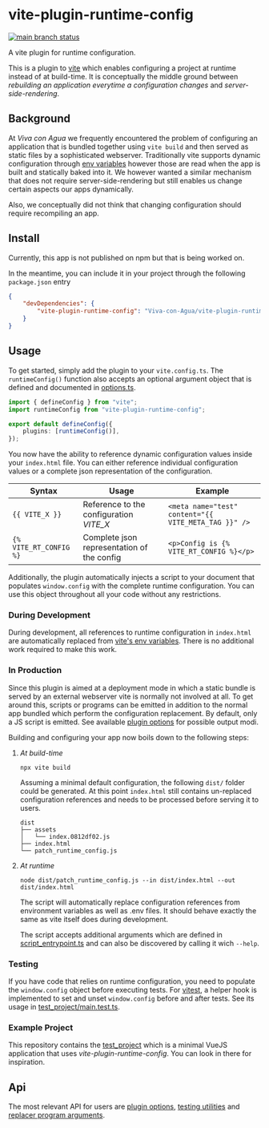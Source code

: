 # vite-plugin-runtime-config

[![main branch status](https://img.shields.io/github/checks-status/Viva-con-Agua/vite-plugin-runtime-config/main?style=flat-square)](https://github.com/Viva-con-Agua/vite-plugin-runtime-config)

A vite plugin for runtime configuration.

This is a plugin to [vite](https://vitejs.dev/) which enables configuring a project at runtime instead of at build-time.
It is conceptually the middle ground between _rebuilding an application everytime a configuration changes_ and _server-side-rendering_.

## Background

At _Viva con Agua_ we frequently encountered the problem of configuring an application that is bundled together using `vite build` and then served as static files by a sophisticated webserver.
Traditionally vite supports dynamic configuration through [env variables](https://vitejs.dev/guide/env-and-mode.html) however those are read when the app is built and statically baked into it.
We however wanted a similar mechanism that does not require server-side-rendering but still enables us change certain aspects our apps dynamically.

Also, we conceptually did not think that changing configuration should require recompiling an app.

## Install

Currently, this app is not published on npm but that is being worked on.

In the meantime, you can include it in your project through the following `package.json` entry

```json
{
    "devDependencies": {
        "vite-plugin-runtime-config": "Viva-con-Agua/vite-plugin-runtime-config#main"
    }
}
```

## Usage

To get started, simply add the plugin to your `vite.config.ts`.
The `runtimeConfig()` function also accepts an optional argument object that is defined and documented in [options.ts](./src/options.ts).

```typescript
import { defineConfig } from "vite";
import runtimeConfig from "vite-plugin-runtime-config";

export default defineConfig({
    plugins: [runtimeConfig()],
});
```

You now have the ability to reference dynamic configuration values inside your `index.html` file.
You can either reference individual configuration values or a complete json representation of the configuration.

| Syntax                 | Usage                                      | Example                                              |
| ---------------------- | ------------------------------------------ | ---------------------------------------------------- |
| `{{ VITE_X }}`         | Reference to the configuration _VITE_X_    | `<meta name="test" content="{{ VITE_META_TAG }}" />` |
| `{% VITE_RT_CONFIG %}` | Complete json representation of the config | `<p>Config is {% VITE_RT_CONFIG %}</p>`              |

Additionally, the plugin automatically injects a script to your document that populates `window.config` with the complete runtime configuration.
You can use this object throughout all your code without any restrictions.

### During Development

During development, all references to runtime configuration in `index.html` are automatically replaced from [vite's env variables](https://vitejs.dev/guide/env-and-mode.html).
There is no additional work required to make this work.

### In Production

Since this plugin is aimed at a deployment mode in which a static bundle is served by an external webserver vite is normally not involved at all.
To get around this, scripts or programs can be emitted in addition to the normal app bundled which perform the configuration replacement.
By default, only a JS script is emitted.
See available [plugin options](./src/options.ts) for possible output modi.

Building and configuring your app now boils down to the following steps:

1. _At build-time_

    ```shell
    npx vite build
    ```

    Assuming a minimal default configuration, the following `dist/` folder could be generated.
    At this point `index.html` still contains un-replaced configuration references and needs to be processed before serving it to users.

    ```
    dist
    ├── assets
    │   └── index.0812df02.js
    ├── index.html
    └── patch_runtime_config.js
    ```

2. _At runtime_

    ```shell
    node dist/patch_runtime_config.js --in dist/index.html --out dist/index.html
    ```

    The script will automatically replace configuration references from environment variables as well as .env files.
    It should behave exactly the same as vite itself does during development.

    The script accepts additional arguments which are defined in [script_entrypoint.ts](./src/script_entrypoint.ts) and can also be discovered by calling it wich `--help`.

### Testing

If you have code that relies on runtime configuration, you need to populate the `window.config` object before executing tests.
For [vitest](https://vitest.dev/), a helper hook is implemented to set and unset `window.config` before and after tests.
See its usage in [test_project/main.test.ts](./test_project/main.test.ts).

### Example Project

This repository contains the [test_project](./test_project) which is a minimal VueJS application that uses _vite-plugin-runtime-config_.
You can look in there for inspiration.

## Api

The most relevant API for users are [plugin options](./src/options.ts), [testing utilities](./src/testing.ts) and [replacer program arguments](./src/script_entrypoint.ts).
